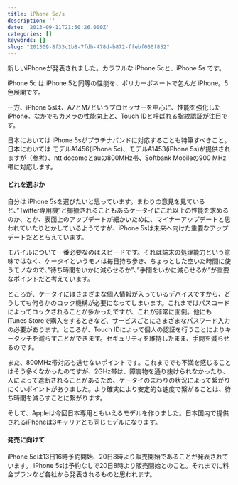 ```yaml
---
title: iPhone 5c/s
description: ''
date: '2013-09-11T21:50:26.000Z'
categories: []
keywords: []
slug: "201309-8f33c1b8-7fdb-478d-b872-ffebf060f852"
---
```

新しいiPhoneが発表されました。カラフルな iPhone 5cと、iPhone 5s です。

iPhone 5c は iPhone 5と同等の性能を、ポリカーボネートで包んだ iPhone。5色展開です。

一方、iPhone 5sは、A7とM7というプロセッサーを中心に、性能を強化したiPhone。なかでもカメラの性能向上と、Touch IDと呼ばれる指紋認証が注目です。

日本においては iPhone 5sがプラチナバンドに対応することも特筆すべきこと。日本においては モデルA1456(iPhone 5c)、モデルA1453(iPhone 5s)が提供されますが（[参考](http://www.apple.com/iphone/LTE/)）、ntt docomoとauの800MHz帯、Softbank Mobileの900 MHz帯に対応します。

#### どれを選ぶか

自分は iPhone 5sを選びたいと思っています。まわりの意見を見ていると、”Twitter専用機”と揶揄されることもあるケータイにこれ以上の性能を求めるのか、とか、表面上のアップデートが細かいために、マイナーアップデートと思われていたりとかしているようですが、iPhone 5sは未来へ向けた重要なアップデートだととらえています。

モバイルについて一番必要なのはスピードです。それは端末の処理能力という意味ではなく、ケータイというモノは毎日持ち歩き、ちょっとした空いた時間に使うモノなので、”待ち時間をいかに減らせるか”、”手間をいかに減らせるか”が重要なポイントだと考えています。

ところが、ケータイにはさまざまな個人情報が入っているデバイスですから、どうしても何らかのロック機構が必要になってしまいます。これまではパスコードによってロックされることが多かったですが、これが非常に面倒。他にもiTunes Storeで購入をするときなど、サービスごとにさまざまなパスワード入力の必要があります。ところが、Touch IDによって個人の認証を行うことによりキータッチを減らすことができます。セキュリティを維持したまま、手間を減らせるのです。

また、800MHz帯対応も逃せないポイントです。これまででも不満を感じることはそう多くなかったのですが、2GHz帯は、障害物を通り抜けられなかったり、人によって遮断されることがあるため、ケータイのまわりの状況によって繋がりにくいポイントがありました。より確実により安定的な速度で繋がることは、待ち時間を減らすことに繋がります。

そして、Appleは今回日本専用ともいえるモデルを作りました。日本国内で提供されるiPhoneは3キャリアとも同じモデルになります。

#### 発売に向けて

iPhone 5cは13日16時予約開始、20日8時より販売開始であることが発表されています。 iPhone 5sは予約なしで20日8時より販売開始とのこと。それまでに料金プランなど各社から発表されるものと思われます。